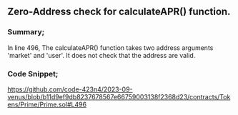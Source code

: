 ## Zero-Address check for calculateAPR() function.

### Summary;
In line 496, The calculateAPR() function takes two address arguments 'market' and 'user'. It does not check that the address are valid.

### Code Snippet;
https://github.com/code-423n4/2023-09-venus/blob/b11d9ef9db8237678567e66759003138f2368d23/contracts/Tokens/Prime/Prime.sol#L496

